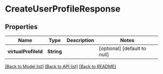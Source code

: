 # CreateUserProfileResponse
## Properties

| Name | Type | Description | Notes |
|------------ | ------------- | ------------- | -------------|
| **virtualProfileId** | **String** |  | [optional] [default to null] |

[[Back to Model list]](../README.md#documentation-for-models) [[Back to API list]](../README.md#documentation-for-api-endpoints) [[Back to README]](../README.md)

